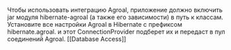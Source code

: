 Чтобы использовать интеграцию Agroal, приложение должно включить jar модуля hibernate-agroal (а также его зависимости) в путь к классам.
Установите все настройки Agroal в Hibernate с префиксом hibernate.agroal. и этот ConnectionProvider подберет их и передаст в пул соединений Agroal.
[[Database Access]]